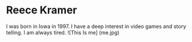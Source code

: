 # Reece Kramer
I was born in Iowa in 1997. I have a deep interest in video games and story telling. I am always tired.
![This Is me] (me.jpg)
